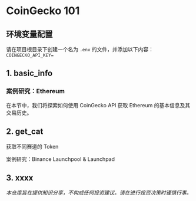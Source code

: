 # CoinGecko 101

## 环境变量配置

请在项目根目录下创建一个名为 `.env` 的文件，并添加以下内容：
`COINGECKO_API_KEY=`

## 1. basic_info

### 案例研究：Ethereum

在本节中，我们将探索如何使用 CoinGecko API 获取 Ethereum 的基本信息及其交易历史。

## 2. get_cat

获取不同赛道的 Token

案例研究：Binance Launchpool & Launchpad

## 3. xxxx

_本仓库旨在提供知识分享，不构成任何投资建议。请在进行投资决策时谨慎行事。_
